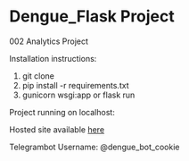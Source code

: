# Dengue_Flask Project 

002 Analytics Project

Installation instructions: 
1. git clone 
2. pip install -r requirements.txt 
3. gunicorn wsgi:app or flask run 

Project running on localhost:

Hosted site available [here](https://dengue-cookie.herokuapp.com/)

Telegrambot Username: @dengue_bot_cookie

